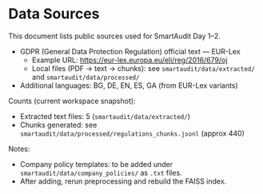 # Data Sources

This document lists public sources used for SmartAudit Day 1–2.

- GDPR (General Data Protection Regulation) official text — EUR-Lex
  - Example URL: https://eur-lex.europa.eu/eli/reg/2016/679/oj
  - Local files (PDF -> text -> chunks): see `smartaudit/data/extracted/` and `smartaudit/data/processed/`
- Additional languages: BG, DE, EN, ES, GA (from EUR-Lex variants)

Counts (current workspace snapshot):
- Extracted text files: 5 (`smartaudit/data/extracted/`)
- Chunks generated: see `smartaudit/data/processed/regulations_chunks.jsonl` (approx 440)

Notes:
- Company policy templates: to be added under `smartaudit/data/company_policies/` as `.txt` files.
- After adding, rerun preprocessing and rebuild the FAISS index.
